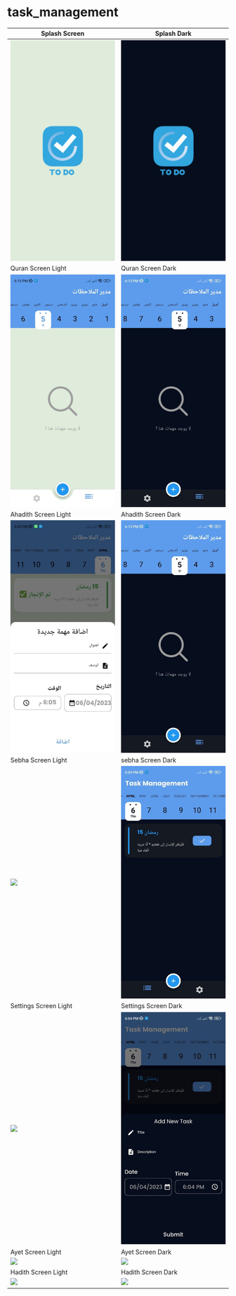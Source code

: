 # task_management

| Splash Screen | Splash Dark                       |
|------|-------------------------------------------|
|<img src="assets/images/splash.png" width="400">| <img src="assets/images/splash_dark.png" width="400"> |
| Quran Screen Light | Quran Screen Dark                       |
| <img src="assets/images/1.jpg" width="400"> | <img src="assets/images/8.jpg" width="400"> |
| Ahadith Screen Light |  Ahadith Screen Dark                       |
| <img src="assets/images/2.jpg" width="400"> | <img src="assets/images/8.jpg" width="400"> |
| Sebha Screen Light | sebha Screen Dark                       |
| <img src="assets/images/.jpg" width="400"> | <img src="assets/images/9.jpg" width="400"> |
| Settings Screen Light | Settings Screen Dark                       |
| <img src="assets/images/.jpg" width="400"> | <img src="assets/images/10.jpg" width="400"> |
| Ayet Screen Light | Ayet Screen Dark                       |
| <img src="assets/images/.jpg" width="400"> | <img src="assets/images/.jpg" width="400"> |
| Hadith Screen Light | Hadith Screen Dark                       |
| <img src="assets/images/.jpg" width="400"> | <img src="assets/images/.jpg" width="400"> |
